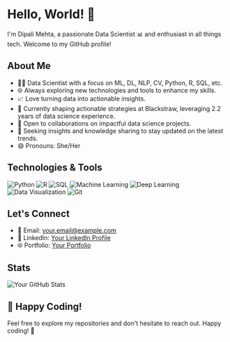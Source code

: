 # Hello, World! 👋

I'm Dipali Mehta, a passionate Data Scientist 📊 and enthusiast in all things tech. Welcome to my GitHub profile!

## About Me
- 👨‍💻 Data Scientist with a focus on ML, DL, NLP, CV, Python, R, SQL, etc.
- 🌐 Always exploring new technologies and tools to enhance my skills.
- 📈 Love turning data into actionable insights.
- 🔭 Currently shaping actionable strategies at Blackstraw, leveraging 2.2 years of data science experience.
- 👯 Open to collaborations on impactful data science projects.
- 🤔 Seeking insights and knowledge sharing to stay updated on the latest trends.
- 😄 Pronouns: She/Her

## Technologies & Tools
![Python](https://img.shields.io/badge/-Python-3776AB?style=flat-square&logo=python&logoColor=white)
![R](https://img.shields.io/badge/-R-276DC3?style=flat-square&logo=R&logoColor=white)
![SQL](https://img.shields.io/badge/-SQL-4479A1?style=flat-square&logo=MySQL&logoColor=white)
![Machine Learning](https://img.shields.io/badge/-Machine%20Learning-FF6F61?style=flat-square)
![Deep Learning](https://img.shields.io/badge/-Deep%20Learning-FF4500?style=flat-square)
![Data Visualization](https://img.shields.io/badge/-Data%20Visualization-9ACD32?style=flat-square)
![Git](https://img.shields.io/badge/-Git-F05032?style=flat-square&logo=git&logoColor=white)


## Let's Connect
- 📧 Email: your.email@example.com
- 🔗 LinkedIn: [Your LinkedIn Profile](linkedin.com/in/your-profile)
- 🌐 Portfolio: [Your Portfolio]((https://dipalimehta.github.io/Portfolio/))

## Stats
![Your GitHub Stats](https://github-readme-stats.vercel.app/api?username=your-username&show_icons=true&hide=contribs,issues&theme=dark)

## 🚀 Happy Coding!
Feel free to explore my repositories and don't hesitate to reach out. Happy coding! 🚀
